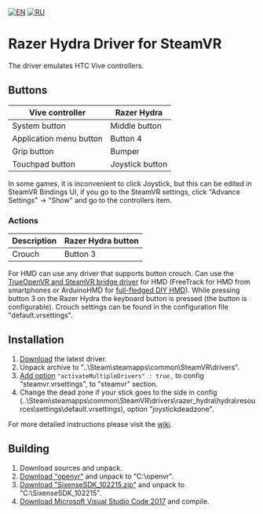[![EN](https://user-images.githubusercontent.com/9499881/33184537-7be87e86-d096-11e7-89bb-f3286f752bc6.png)](https://github.com/r57zone/steamvr_driver_hydra) 
[![RU](https://user-images.githubusercontent.com/9499881/27683795-5b0fbac6-5cd8-11e7-929c-057833e01fb1.png)](https://github.com/r57zone/steamvr_driver_hydra/blob/master/README.RU.md) 
# Razer Hydra Driver for SteamVR
The driver emulates HTC Vive controllers.

## Buttons
Vive controller | Razer Hydra
------------ | -------------
System button | Middle button
Application menu button | Button 4
Grip button | Bumper
Touchpad button | Joystick button


In some games, it is inconvenient to click Joystick, but this can be edited in SteamVR Bindings UI, if you go to the SteamVR settings, click "Advance Settings" -> "Show" and go to the controllers item.

### Actions
Description | Razer Hydra button
------------ | -------------
Crouch | Button 3


For HMD can use any driver that supports button crouch. Can use the [TrueOpenVR and SteamVR bridge driver](https://github.com/TrueOpenVR) for HMD (FreeTrack for HMD from smartphones or ArduinoHMD for [full-fledged DIY HMD](https://github.com/TrueOpenVR/TrueOpenVR-DIY/blob/master/HMD/HMD.md)). While pressing button 3 on the Razer Hydra the keyboard button is pressed (the button is configurable). Crouch settings can be found in the configuration file "default.vrsettings".

## Installation

1. [Download](https://github.com/r57zone/steamvr_driver_hydra/releases/) the latest driver.
2. Unpack archive to "..\Steam\steamapps\common\SteamVR\drivers".
3. [Add option](https://youtu.be/QCA3m4_3IJM?t=197) `"activateMultipleDrivers" : true,` to config "steamvr.vrsettings", to "steamvr" section.
4. Change the dead zone if your stick goes to the side in config (..\Steam\steamapps\common\SteamVR\drivers\razer_hydra\hydra\resources\settings\default.vrsettings), option "joystickdeadzone".

For more detailed instructions please visit the [wiki](https://github.com/betavr/steamvr_driver_hydra/wiki).

## Building

1. Download sources and unpack.
2. [Download "openvr"](https://github.com/ValveSoftware/openvr) and unpack to "C:\openvr".
3. [Download "SixenseSDK_102215.zip"](https://github.com/r57zone/steamvr_driver_hydra/releases/tag/1) and unpack to "C:\SixenseSDK_102215".
4. [Download Microsoft Visual Studio Code 2017](https://code.visualstudio.com/download) and compile.

